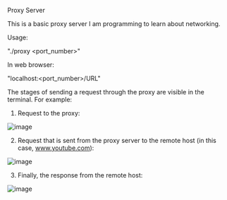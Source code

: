 Proxy Server

This is a basic proxy server I am programming to learn about networking.

Usage:

"./proxy <port_number>"

In web browser:

"localhost:<port_number>/URL"

The stages of sending a request through the proxy are visible in the terminal. For example:

1. Request to the proxy:

![image](https://user-images.githubusercontent.com/95983460/145693006-1ff81b02-a426-41ca-a4f2-93d3acc43db3.png)

2. Request that is sent from the proxy server to the remote host (in this case, www.youtube.com):

![image](https://user-images.githubusercontent.com/95983460/145693021-0796f3b4-166a-4da3-8475-2b3a505150df.png)

3. Finally, the response from the remote host:

![image](https://user-images.githubusercontent.com/95983460/145693026-70826e19-d73f-4803-bd71-cbb54d79d12f.png)




